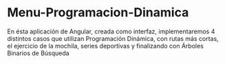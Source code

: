 # Menu-Programacion-Dinamica
En ésta aplicación de Angular, creada como interfaz, implementaremos 4 distintos casos que utilizan Programación Dinámica, con rutas más cortas, el ejercicio de la mochila, series deportivas y finalizando con Árboles Binarios de Búsqueda

